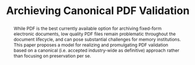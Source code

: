---
abstract: 'While PDF is the best currently available option for archiving fixed-form
  electronic documents, low quality PDF files remain problematic throughout the document
  lifecycle, and can pose substantial challenges for memory institutions.


  This paper proposes a model for realizing and promulgating PDF validation based
  on a canonical (i.e. accepted industry-wide as definitive) approach rather than
  focusing on preservation per se.  '
creators:
- Duff Johnson
date: null
document_url: https://services.phaidra.univie.ac.at/api/object/o:378070/download
grand_parent: iPRES
institutions: []
keywords:
- pdf
- pdf/a
- software
- validation
- standard
- canonical
- adoption
landing_page_url: https://phaidra.univie.ac.at/o:378070
language: eng
layout: publication
license: CC BY-NC-SA 3.0 AT
notes_url: null
parent: iPRES 2014
publication_type: paper
size: 231856
slides_url: null
source_name: iPRES
stream_url: null
title: Archieving Canonical PDF Validation
year: 2014
---